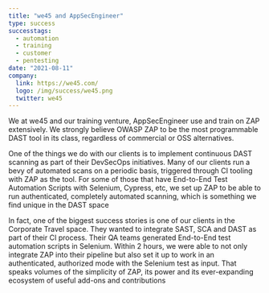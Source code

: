 ```yaml
---
title: "we45 and AppSecEngineer"
type: success
successtags:
  - automation
  - training
  - customer
  - pentesting
date: "2021-08-11"
company:
  link: https://we45.com/
  logo: /img/success/we45.png
  twitter: we45
---
```


We at we45 and our training venture, AppSecEngineer use and train on ZAP extensively. We strongly believe OWASP ZAP to be the most programmable DAST tool in its class, regardless of commercial or OSS alternatives.

One of the things we do with our clients is to implement continuous DAST scanning as part of their DevSecOps initiatives. Many of our clients run a bevy of automated scans on a periodic basis, triggered through CI tooling with ZAP as the tool. For some of those that have End-to-End Test Automation Scripts with Selenium, Cypress, etc, we set up ZAP to be able to run authenticated, completely automated scanning, which is something we find unique in the DAST space

In fact, one of the biggest success stories is one of our clients in the Corporate Travel space. They wanted to integrate SAST, SCA and DAST as part of their CI process. Their QA teams generated End-to-End test automation scripts in Selenium. Within 2 hours, we were able to not only integrate ZAP into their pipeline but also set it up to work in an authenticated, authorized mode with the Selenium test as input. That speaks volumes of the simplicity of ZAP, its power and its ever-expanding ecosystem of useful add-ons and contributions
